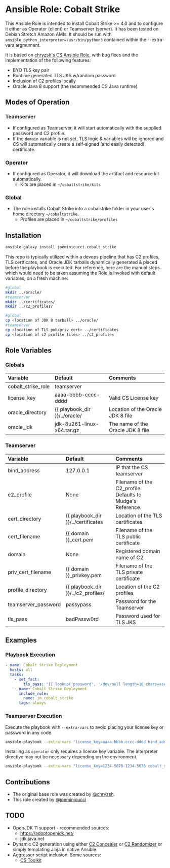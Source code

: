 # Ansible Role: Cobalt Strike
This Ansible Role is intended to install Cobalt Strike >= 4.0 and to configure it either as Operator (client) or Teamserver (server). It has been tested on Debian Stretch Amazon AMIs. It should be run with `ansible_python_interpreter=/usr/bin/python3` contained within the --extra-vars argmument.

It is based on [chryzsh's CS Ansible Role](https://github.com/chryzsh/ansible-role-cobalt-strike), with bug fixes and the implementation of the following features:
- BYO TLS key pair
- Runtime generated TLS JKS w/random password 
- Inclusion of C2 profiles locally
- Oracle Java 8 support (the recommended CS Java runtime)

## Modes of Operation

### Teamserver
- If configured as Teamserver, it will start automatically with the supplied password and C2 profile.
 - If the `domain` variable is not set, TLS logic & variables will be ignored and CS will automatically create a self-signed (and easily detected) certificate.

### Operator
- If configured as Operator, it will download the artifact and resource kit automatically.
  - Kits are placed in `~/cobaltstrike/kits`

### Global
- The role installs Cobalt Strike into a cobalstrike folder in your user's home directory `~/cobaltstrike`. 
  - Profiles are placed in `~/cobaltstrike/profiles`

## Installation
```bash
ansible-galaxy install joeminicucci.cobalt_strike
```

This repo is typically utilized within a devops pipeline that has C2 profiles, TLS certficates, and Oracle JDK tarballs dynamically generated & placed before the playbook is executed. For reference, here are the manual steps which would need to be taken  assuming the Role is invoked with default variables, on a fresh machine:

```bash
#global
mkdir ../oracle/
#teamserver
mkdir ../certificates/
mkdir ../c2_profiles/

#global
cp <location of JDK 8 tarball> ../oracle/
#teamserver
cp <location of TLS pub/priv cert> ../certificates
cp <location of c2 profile files> ../c2_profiles
```

## Role Variables

### Globals

| Variable                          | Default                 | Comments                                                                                                                                                                       |
| :-------------------------------- | :---------------------- | :------------------------------------------------------------------------------------------------------------------------------------------------------------------------------------ |
| cobalt_strike_role            | teamserver                   | 
| license_key            | aaaa-bbbb-cccc-dddd                   | Valid CS License key
| oracle_directory            | {{ playbook_dir }}/../oracle/                   |  Location of the Oracle JDK 8 file
| oracle_jdk            |  jdk-8u261-linux-x64.tar.gz                   |  The name of the Oracle JDK 8 file

### Teamserver
| Variable                          | Default                 | Comments                                                                                                                                                                       |
| :-------------------------------- | :---------------------- | :------------------------------------------------------------------------------------------------------------------------------------------------------------------------------------ |
| bind_address            | 127.0.0.1                   | IP that the CS teamserver  
| c2_profile            | None                   |  Filename of the C2_profile. Defaults to Mudge's Reference.
| cert_directory            | {{ playbook_dir }}/../certificates                   | Location of the TLS certificates 
| cert_filename            | {{ domain }}_cert.pem                   | Filename of the TLS public certificate
| domain            | None                   | Registered domain name of C2 
| priv_cert_filename            | {{ domain }}_privkey.pem                   | Filename of the TLS private certificate 
| profile_directory            | {{ playbook_dir }}/../c2_profiles/                   | Location of the C2 profiles 
| teamserver_password            | passypass                   | Password for the Teamserver
| tls_pass            | badPassw0rd                    | Password used for TLS JKS

## Examples
### Playbook Execution
```yaml
- name: Cobalt Strike Deployment
  hosts: all
  tasks:
    - set_fact:
        tls_pass: "{{ lookup('password', '/dev/null length=16 chars=ascii_letters') }}"
    - name: Cobalt Strike Deployment
      include_role:
        name: jm_cobalt_strike
      tags: always
```

### Teamserver Execution

Execute the playbook with `--extra-vars` to avoid placing your license key or password in any code.

```bash
ansible-playbook --extra-vars 'license_key=aaaa-bbbb-cccc-dddd bind_address=1.1.1.1 teamserver_password=goodpass domain=megacorp.com c2_profile=jquery-3.3.1.profile' --user=admin --private-key=./data/ssh_keys/172.16.139.216 -i 172.16.139.216, ./cobalt_strike.yml

```

Installing as `operator` only requires a license key variable. The interpreter directive may not be necessary depending on the environment.

```bash
ansible-playbook --extra-vars "license_key=1234-5678-1234-5678 cobalt_strike_role=operator ansible_python_interpreter=/usr/bin/python3" --user=$USER --connection=local -i localhost, ./cobalt_strike.yml
```

## Contributions

- The original base role was created by [@chryzsh](https://github.com/chryzsh/).
- This role created by [@joeminicucci](https://joeminicucci.com/)

## TODO 
- OpenJDK 11 support - recommended sources:
  - https://adoptopenjdk.net/
  - jdk.java.net
- Dynamic C2 generation using either [C2 Concealer](https://github.com/FortyNorthSecurity/C2concealer) or [C2 Randomizer](https://github.com/bluscreenofjeff/Malleable-C2-Randomizer) or simply templating Jinja in native Ansible.
- Aggressor script inclusion. Some sources:
  - [CS Toolkit](https://github.com/killswitch-GUI/CobaltStrike-ToolKit)
